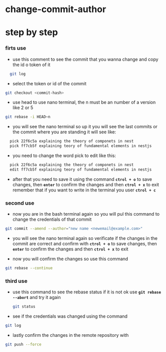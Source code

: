 # change-commit-author
# step by step 
### firts use
- use this comment to see the commit that you wanna change and copy the id o token of it
```bash
  git log
```
- select the token or id of the commit
```bash
git checkout <commit-hash>
```
- use head to use nano terminal, the n must be an number of a version like 2 or 5
```bash
git rebase -i HEAD~n
```
- you will see the nano terminal so up it you will see the last commits or the commit where you are standing it will see like:
```bash
  pick 22f6c5a explaining the theory of componets in nest
  pick ff7cb5f explaining teory of fundamental elements in nestjs
```

- you need to change the word pick to edit like this:
```bash
  pick 22f6c5a explaining the theory of componets in nest
  edit ff7cb5f explaining teory of fundamental elements in nestjs
```
- after that you need to save it using the command **`ctrol + o`** to save changes, then **`enter`** to confirm the changes and then **`ctrol + x`** to exit remember that if you want to write in the terminal you user **`ctrol + c`**

### second use
- now you are in the bash terminal again so you will pul this command to change the credentials of that commit
```bash
git commit --amend --author="new name <newemail@example.com>"
```
- you will see the nano terminal again so verificate if the changes in the commit are correct and confirm with **`ctrol + o`** to save changes, then **`enter`** to confirm the changes and then **`ctrol + x`** to exit 

- now you will confirm the changes so use this command
```bash
git rebase --continue
 ```

### third use
- use this command to see the rebase status if it is not ok use **`git rebase --abort`** and try it again
  ```bash
  git status
  ```

- see if the credentials was changed using the command
```bash
git log
```

- lastly confirm the changes in the remote repository with
```bash
git push --force
```
